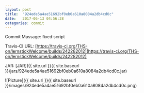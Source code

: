 ```yaml
---
layout: post
title:  "924ede5a4ae51692bf0eb0a610a8084a2db4cd0c"
date:   2017-06-13 04:56:28
categories: commit
---
```


Commit Massage: fixed script  

Travis-CI URL: [https://travis-ci.org/THS-on/lernstickWelcome/builds/242282012](https://travis-ci.org/THS-on/lernstickWelcome/builds/242282012)

JAR: [JAR]({{ site.url }}{{ site.baseurl }}/jars/924ede5a4ae51692bf0eb0a610a8084a2db4cd0c.jar)

![Picture]({{ site.url }}{{ site.baseurl }}/images/924ede5a4ae51692bf0eb0a610a8084a2db4cd0c.png)

